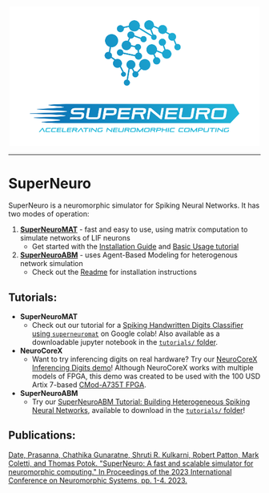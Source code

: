 <div align="center" style="text-align: center;">
<picture>
  <source media="(prefers-color-scheme: dark)" srcset="https://raw.githubusercontent.com/ORNL/superneuromat/refs/heads/main/docs/source/_static/superneuro-pcg-motion-white-tag.svg">
  <img alt="SuperNeuroMAT Logo" src="https://raw.githubusercontent.com/ORNL/superneuromat/refs/heads/main/docs/source/_static/superneuro-pcg-motion-tag.svg" width='500rem'>
</picture>
</div>

---

# SuperNeuro
SuperNeuro is a neuromorphic simulator for Spiking Neural Networks. It has two modes of operation:

1. [**SuperNeuroMAT**](https://github.com/ORNL/superneuromat) - fast and easy to use, using matrix computation to simulate networks of LIF neurons
   - Get started with the [Installation Guide](https://ornl.github.io/superneuromat/guide/install.html) and [Basic Usage tutorial](https://ornl.github.io/superneuromat/guide/firstrun.html)  
1. [**SuperNeuroABM**](https://github.com/ornl/superneuroabm) - uses Agent-Based Modeling for heterogenous network simulation
   - Check out the [Readme](https://github.com/ornl/superneuroabm) for installation instructions

## Tutorials:

* **SuperNeuroMAT**
   * Check out our tutorial for a [Spiking Handwritten Digits Classifier using `superneuromat`](https://colab.research.google.com/drive/1A8skdSiRBrl6bbrIs_BXauZIF-5IhE9R?usp=sharing) on Google colab!
      Also available as a downloadable jupyter notebook in the [`tutorials/` folder](https://github.com/ORNL/superneuro/tree/main/tutorials).
* **NeuroCoreX**
   * Want to try inferencing digits on real hardware? Try our [NeuroCoreX Inferencing Digits demo](https://github.com/ORNL/NeuroCoreX/blob/main/Tutorials/NeuroCoreX_Serial_Comm_DIGITS_Tutorial_SNMv3_ICONS.ipynb)! Although NeuroCoreX works with multiple models of FPGA, this demo was created to be used with the 100 USD Artix 7-based [CMod-A735T FPGA](https://digilent.com/shop/cmod-a7-35t-breadboardable-artix-7-fpga-module/).
* **SuperNeuroABM**
   * Try our [SuperNeuroABM Tutorial: Building Heterogeneous Spiking Neural Networks](https://github.com/ORNL/superneuro/blob/main/tutorials/00_simple_heterogenous_network.ipynb), available to download in the [`tutorials/` folder](https://github.com/ORNL/superneuro/tree/main/tutorials)!

## Publications:

[Date, Prasanna, Chathika Gunaratne, Shruti R. Kulkarni, Robert Patton, Mark Coletti, and Thomas Potok. "SuperNeuro: A fast and scalable simulator for neuromorphic computing." In Proceedings of the 2023 International Conference on Neuromorphic Systems, pp. 1-4. 2023.](https://dl.acm.org/doi/abs/10.1145/3589737.3606000)
